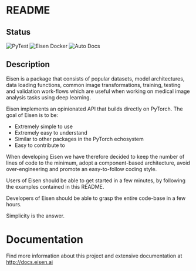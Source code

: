 # README

## Status

![PyTest](https://github.com/eisen-ai/eisen-core/workflows/PyTest/badge.svg?branch=master)
![Eisen Docker](https://github.com/eisen-ai/eisen/workflows/Docker/badge.svg?branch=master)
![Auto Docs](https://github.com/eisen-ai/eisen-docs/workflows/Publish%20Docs/badge.svg)

## Description

Eisen is a package that consists of popular datasets, 
model architectures, data loading functions, common image 
transformations, training, testing and validation work-flows
which are useful when working on medical image analysis tasks
using deep learning.

Eisen implements an opinionated API that builds directly 
on PyTorch. The goal of Eisen is to be:
* Extremely simple to use
* Extremely easy to understand
* Similar to other packages in the PyTorch echosystem
* Easy to contribute to

When developing Eisen we have therefore decided to keep the
number of lines of code to the minimum, adopt a 
component-based architecture, 
avoid over-engineering and promote an easy-to-follow 
coding style. 

Users of Eisen should be able to get started in a few minutes,
by following the examples contained in this README.

Developers of Eisen should be able to grasp the entire 
code-base in a few hours. 

Simplicity is the answer.

# Documentation

Find more information about this project and extensive 
documentation at http://docs.eisen.ai



